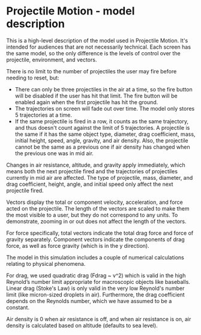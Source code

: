 # Projectile Motion - model description

This is a high-level description of the model used in Projectile Motion. It's intended for audiences that are not 
necessarily technical. Each screen has the same model, so the only difference is the levels of control over the 
projectile, environment, and vectors.

There is no limit to the number of projectiles the user may fire before needing to reset, but:
* There can only be three projectiles in the air at a time, so the fire button will be disabled if the user has hit 
that limit. The fire button will be enabled again when the first projectile has hit the ground.
* The trajectories on screen will fade out over time. The model only stores 5 trajectories at a time.
* If the same projectile is fired in a row, it counts as the same trajectory, and thus doesn't count against the limit of
5 trajectories. A projectile is the same if it has the same object type, diameter, drag coefficient, mass, initial height, 
speed, angle, gravity, and air density. Also, the projectile cannot be the same as a previous one if air density has changed 
when the previous one was in mid air.

Changes in air resistance, altitude, and gravity apply immediately, which means both the next 
projectile fired and the trajectories of projectiles currently in mid air are affected. The type of projectile, mass, 
diameter, and drag coefficient, height, angle, and initial speed only affect the next projectile fired. 

Vectors display the total or component velocity, acceleration, and force acted on the projectile. The length of the 
vectors are scaled to make them the most visible to a user, but they do not correspond to any units. To demonstrate, 
zooming in or out does not affect the length of the vectors.

For force specifically, total vectors indicate the total drag force and force of gravity separately. Component vectors 
indicate the components of drag force, as well as force gravity (which is in the y direction).

The model in this simulation includes a couple of numerical calculations relating to physical phenomena.

For drag, we used quadratic drag (Fdrag ~ v^2) which is valid in the high Reynold’s number limit appropriate for 
macroscopic objects like baseballs. Linear drag (Stoke's Law) is only valid in the very low Reynold's number limit 
(like micron-sized droplets in air). Furthermore, the drag coefficient depends on the Reynolds number, which we have 
assumed to be a constant.

Air density is 0 when air resistance is off, and when air resistance is on, air density is calculated based on altitude 
(defaults to sea level).
